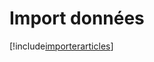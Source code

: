 # Import données

[!include[importerarticles](importdonnees.importerarticles.autogen.md)]

















































































































































